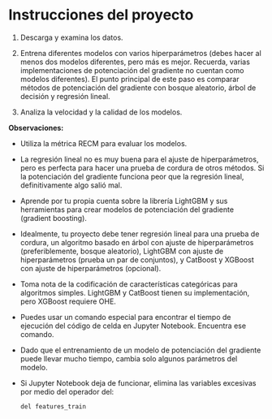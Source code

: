# Instrucciones del proyecto

1. Descarga y examina los datos.

2. Entrena diferentes modelos con varios hiperparámetros (debes hacer al menos dos modelos diferentes, pero más es mejor. Recuerda, varias implementaciones de potenciación del gradiente no cuentan como modelos diferentes). El punto principal de este paso es comparar métodos de potenciación del gradiente con bosque aleatorio, árbol de decisión y regresión lineal.

3. Analiza la velocidad y la calidad de los modelos.

**Observaciones:**

- Utiliza la métrica RECM para evaluar los modelos.
- La regresión lineal no es muy buena para el ajuste de hiperparámetros, pero es perfecta para hacer una prueba de cordura de otros métodos. Si la potenciación del gradiente funciona peor que la regresión lineal, definitivamente algo salió mal.
- Aprende por tu propia cuenta sobre la librería LightGBM y sus herramientas para crear modelos de potenciación del gradiente (gradient boosting).
- Idealmente, tu proyecto debe tener regresión lineal para una prueba de cordura, un algoritmo basado en árbol con ajuste de hiperparámetros (preferiblemente, bosque aleatorio), LightGBM con ajuste de hiperparámetros (prueba un par de conjuntos), y CatBoost y XGBoost con ajuste de hiperparámetros (opcional).
- Toma nota de la codificación de características categóricas para algoritmos simples. LightGBM y CatBoost tienen su implementación, pero XGBoost requiere OHE.
- Puedes usar un comando especial para encontrar el tiempo de ejecución del código de celda en Jupyter Notebook. Encuentra ese comando.
- Dado que el entrenamiento de un modelo de potenciación del gradiente puede llevar mucho tiempo, cambia solo algunos parámetros del modelo.
- Si Jupyter Notebook deja de funcionar, elimina las variables excesivas por medio del operador del:

      del features_train
      